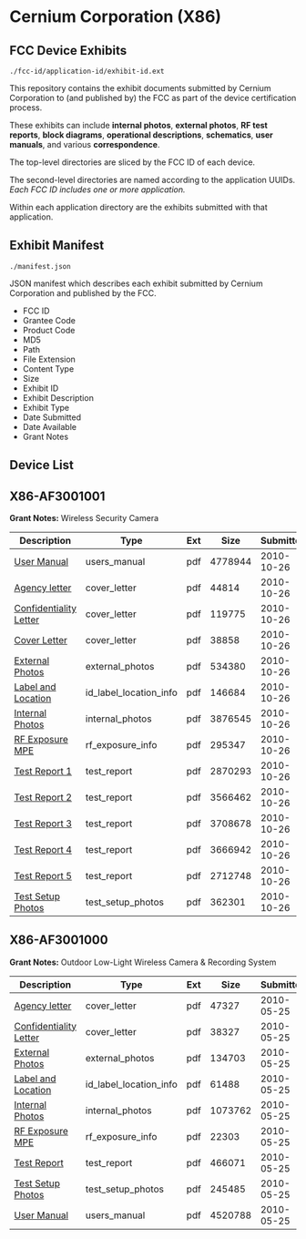 # Cernium Corporation (X86)
## FCC Device Exhibits

```
./fcc-id/application-id/exhibit-id.ext
```

This repository contains the exhibit documents submitted by Cernium Corporation to (and published by) the FCC as part of the device certification process.

These exhibits can include **internal photos**, **external photos**, **RF test reports**, **block diagrams**, **operational descriptions**, **schematics**, **user manuals**, and various **correspondence**.

The top-level directories are sliced by the FCC ID of each device.

The second-level directories are named according to the application UUIDs. *Each FCC ID includes one or more application.*

Within each application directory are the exhibits submitted with that application. 

## Exhibit Manifest

```
./manifest.json
```

JSON manifest which describes each exhibit submitted by Cernium Corporation and published by the FCC.

- FCC ID
- Grantee Code
- Product Code
- MD5
- Path
- File Extension
- Content Type
- Size
- Exhibit ID
- Exhibit Description
- Exhibit Type
- Date Submitted
- Date Available
- Grant Notes

## Device List
## X86-AF3001001
**Grant Notes:** Wireless Security Camera

| Description | Type | Ext | Size | Submitted | Available |
| ----------- | ---- | --- | ---- | --------- | --------- |
| [User Manual](X86-AF3001001/7cf4b0f057ded51cc8f1eebb56290d8b/1366151.pdf) | users_manual | pdf | 4778944 | 2010-10-26 | 2010-10-26 |
| [Agency letter](X86-AF3001001/7cf4b0f057ded51cc8f1eebb56290d8b/1366121.pdf) | cover_letter | pdf | 44814 | 2010-10-26 | 2010-10-26 |
| [Confidentiality Letter](X86-AF3001001/7cf4b0f057ded51cc8f1eebb56290d8b/1366122.pdf) | cover_letter | pdf | 119775 | 2010-10-26 | 2010-10-26 |
| [Cover Letter](X86-AF3001001/7cf4b0f057ded51cc8f1eebb56290d8b/1366123.pdf) | cover_letter | pdf | 38858 | 2010-10-26 | 2010-10-26 |
| [External Photos](X86-AF3001001/7cf4b0f057ded51cc8f1eebb56290d8b/1366125.pdf) | external_photos | pdf | 534380 | 2010-10-26 | 2010-10-26 |
| [Label and Location](X86-AF3001001/7cf4b0f057ded51cc8f1eebb56290d8b/1366127.pdf) | id_label_location_info | pdf | 146684 | 2010-10-26 | 2010-10-26 |
| [Internal Photos](X86-AF3001001/7cf4b0f057ded51cc8f1eebb56290d8b/1366126.pdf) | internal_photos | pdf | 3876545 | 2010-10-26 | 2010-10-26 |
| [RF Exposure MPE](X86-AF3001001/7cf4b0f057ded51cc8f1eebb56290d8b/1366130.pdf) | rf_exposure_info | pdf | 295347 | 2010-10-26 | 2010-10-26 |
| [Test Report 1](X86-AF3001001/7cf4b0f057ded51cc8f1eebb56290d8b/1366145.pdf) | test_report | pdf | 2870293 | 2010-10-26 | 2010-10-26 |
| [Test Report 2](X86-AF3001001/7cf4b0f057ded51cc8f1eebb56290d8b/1366146.pdf) | test_report | pdf | 3566462 | 2010-10-26 | 2010-10-26 |
| [Test Report 3](X86-AF3001001/7cf4b0f057ded51cc8f1eebb56290d8b/1366147.pdf) | test_report | pdf | 3708678 | 2010-10-26 | 2010-10-26 |
| [Test Report 4](X86-AF3001001/7cf4b0f057ded51cc8f1eebb56290d8b/1366148.pdf) | test_report | pdf | 3666942 | 2010-10-26 | 2010-10-26 |
| [Test Report 5](X86-AF3001001/7cf4b0f057ded51cc8f1eebb56290d8b/1366149.pdf) | test_report | pdf | 2712748 | 2010-10-26 | 2010-10-26 |
| [Test Setup Photos](X86-AF3001001/7cf4b0f057ded51cc8f1eebb56290d8b/1366150.pdf) | test_setup_photos | pdf | 362301 | 2010-10-26 | 2010-10-26 |
## X86-AF3001000
**Grant Notes:** Outdoor Low-Light Wireless Camera & Recording System

| Description | Type | Ext | Size | Submitted | Available |
| ----------- | ---- | --- | ---- | --------- | --------- |
| [Agency letter](X86-AF3001000/c9f08f10d30284ee03f0d7007dc1ec49/1286125.pdf) | cover_letter | pdf | 47327 | 2010-05-25 | 2010-05-25 |
| [Confidentiality Letter](X86-AF3001000/c9f08f10d30284ee03f0d7007dc1ec49/1286126.pdf) | cover_letter | pdf | 38327 | 2010-05-25 | 2010-05-25 |
| [External Photos](X86-AF3001000/c9f08f10d30284ee03f0d7007dc1ec49/1286128.pdf) | external_photos | pdf | 134703 | 2010-05-25 | 2010-05-25 |
| [Label and Location](X86-AF3001000/c9f08f10d30284ee03f0d7007dc1ec49/1286130.pdf) | id_label_location_info | pdf | 61488 | 2010-05-25 | 2010-05-25 |
| [Internal Photos](X86-AF3001000/c9f08f10d30284ee03f0d7007dc1ec49/1286129.pdf) | internal_photos | pdf | 1073762 | 2010-05-25 | 2010-05-25 |
| [RF Exposure MPE](X86-AF3001000/c9f08f10d30284ee03f0d7007dc1ec49/1286132.pdf) | rf_exposure_info | pdf | 22303 | 2010-05-25 | 2010-05-25 |
| [Test Report](X86-AF3001000/c9f08f10d30284ee03f0d7007dc1ec49/1286134.pdf) | test_report | pdf | 466071 | 2010-05-25 | 2010-05-25 |
| [Test Setup Photos](X86-AF3001000/c9f08f10d30284ee03f0d7007dc1ec49/1286135.pdf) | test_setup_photos | pdf | 245485 | 2010-05-25 | 2010-05-25 |
| [User Manual](X86-AF3001000/c9f08f10d30284ee03f0d7007dc1ec49/1286136.pdf) | users_manual | pdf | 4520788 | 2010-05-25 | 2010-05-25 |
